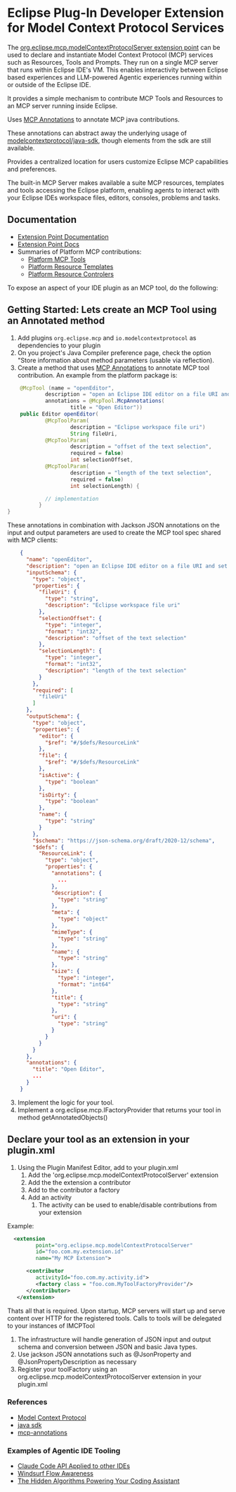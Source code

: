 # Eclipse Plug-In Developer Extension for Model Context Protocol Services

The [org.eclipse.mcp.modelContextProtocolServer extension point](https://pages.github.ibm.com/jflicke/eclipse-mcp/org.eclipse.mcp.docs/modelContextProtocolServer.html) can be used to declare and instantiate Model Context Protocol (MCP) services such as Resources, Tools and Prompts.  They run on a single MCP server that runs within Eclipse IDE's VM.  This enables interactivity between Eclipse based experiences and LLM-powered Agentic experiences running within or outside of the Eclipse IDE.

It provides a simple mechanism to contribute MCP Tools and Resources to an MCP server running inside Eclipse.

Uses [MCP Annotations](https://github.com/spring-ai-community/mcp-annotations) to annotate MCP java contributions.

These annotations can abstract away the underlying usage of [modelcontextprotocol/java-sdk](https://github.com/modelcontextprotocol/java-sdk), though elements from the sdk are still available.

Provides a centralized location for users customize Eclipse MCP capabilities and preferences.

The built-in MCP Server makes available a suite MCP resources, templates and tools accessing the Eclipse platform, enabling agents to interact with your Eclipse IDEs workspace files, editors, consoles, problems and tasks.

## Documentation

- [Extension Point Documentation](https://pages.github.ibm.com/jflicke/eclipse-mcp/org.eclipse.mcp.docs/modelContextProtocolServer.html)
- [Extension Point Docs](https://pages.github.ibm.com/jflicke/eclipse-mcp/org.eclipse.mcp.docs/javadocs/org/eclipse/mcp/package-summary.html)
- Summaries of Platform MCP contributions:
  - [Platform MCP Tools](https://pages.github.ibm.com/jflicke/eclipse-mcp/org.eclipse.mcp.docs/javadocs/org/eclipse/mcp/platform/Tools.html)
  - [Platform Resource Templates](https://pages.github.ibm.com/jflicke/eclipse-mcp/org.eclipse.mcp.docs/javadocs/org/eclipse/mcp/platform/ResaourceTemplates.html)
  - [Platform Resource Controlers](https://pages.github.ibm.com/jflicke/eclipse-mcp/org.eclipse.mcp.docs/javadocs/org/eclipse/mcp/platform/ResourceController.html)

To expose an aspect of your IDE plugin as an MCP tool, do the following:

## Getting Started:  Lets create an MCP Tool using an Annotated method

1. Add plugins `org.eclipse.mcp` and `io.modelcontextprotocol` as dependencies to your plugin
2. On you project's Java Compiler preference page, check the option "Store information about method parameters (usable via reflection).
3. Create a method that uses [MCP Annotations](https://github.com/spring-ai-community/mcp-annotations) to annotate MCP tool contribution.  An example from the platform package is:

```java
	@McpTool (name = "openEditor", 
			description = "open an Eclipse IDE editor on a file URI and set an initial text selection", 
			annotations = @McpTool.McpAnnotations(
					title = "Open Editor"))
	public Editor openEditor(
			@McpToolParam(
					description = "Eclipse workspace file uri") 
					String fileUri,
			@McpToolParam(
					description = "offset of the text selection", 
					required = false) 
					int selectionOffset,
			@McpToolParam(
					description = "length of the text selection", 
					required = false) 
					int selectionLength) {

            // implementation
          }
}
```

These annotations in combination with Jackson JSON annotations on the input and output parameters are used to create the MCP tool spec shared with MCP clients:

```json
    {
      "name": "openEditor",
      "description": "open an Eclipse IDE editor on a file URI and set an initial text selection",
      "inputSchema": {
        "type": "object",
        "properties": {
          "fileUri": {
            "type": "string",
            "description": "Eclipse workspace file uri"
          },
          "selectionOffset": {
            "type": "integer",
            "format": "int32",
            "description": "offset of the text selection"
          },
          "selectionLength": {
            "type": "integer",
            "format": "int32",
            "description": "length of the text selection"
          }
        },
        "required": [
          "fileUri"
        ]
      },
      "outputSchema": {
        "type": "object",
        "properties": {
          "editor": {
            "$ref": "#/$defs/ResourceLink"
          },
          "file": {
            "$ref": "#/$defs/ResourceLink"
          },
          "isActive": {
            "type": "boolean"
          },
          "isDirty": {
            "type": "boolean"
          },
          "name": {
            "type": "string"
          }
        },
        "$schema": "https://json-schema.org/draft/2020-12/schema",
        "$defs": {
          "ResourceLink": {
            "type": "object",
            "properties": {
              "annotations": {
                ...
              },
              "description": {
                "type": "string"
              },
              "meta": {
                "type": "object"
              },
              "mimeType": {
                "type": "string"
              },
              "name": {
                "type": "string"
              },
              "size": {
                "type": "integer",
                "format": "int64"
              },
              "title": {
                "type": "string"
              },
              "uri": {
                "type": "string"
              }
            }
          }
        }
      },
      "annotations": {
        "title": "Open Editor",
        ...
      }
    }
```

3. Implement the logic for your tool.
4. Implement a org.eclipse.mcp.IFactoryProvider that returns your tool in method getAnnotatedObjects()

## Declare your tool as an extension in your plugin.xml

1. Using the Plugin Manifest Editor, add to your plugin.xml
    1. Add the 'org.eclipse.mcp.modelContextProtocolServer' extension
    2. Add the the extension a contributor
    3. Add to the contributor a factory
    4. Add an activity
       1. The activity can be used to enable/disable contributions from your extension

Example:

```xml
  <extension
         point="org.eclipse.mcp.modelContextProtocolServer"
         id="foo.com.my.extension.id"
         name="My MCP Extension">

      <contributor
         activityId="foo.com.my.activity.id">
         <factory class = "foo.com.MyToolFactoryProvider"/>
      </contributor>
   </extension>
```

Thats all that is required.  Upon startup, MCP servers will start up and serve content over HTTP for the registered tools.  Calls to tools will be delegated to your instances of IMCPTool

1. The infrastructure will handle generation of JSON input and output schema and conversion between JSON and basic Java types.
2. Use jackson JSON annotations such as @JsonProperty and @JsonPropertyDescription as necessary
3. Register your toolFactory using an org.eclipse.mcp.modelContextProtocolServer extension in your plugin.xml

### References

- [Model Context Protocol](https://www.anthropic.com/news/model-context-protocol)
- [java sdk](https://github.com/modelcontextprotocol/java-sdk)
- [mcp-annotations](https://github.com/spring-ai-community/mcp-annotations)

### Examples of Agentic IDE Tooling

- [Claude Code API Applied to other IDEs](https://github.com/anthropics/claude-code/issues/1234)
- [Windsurf Flow Awareness](https://windsurf.com/blog/windsurf-wave-9-swe-1)
- [The Hidden Algorithms Powering Your Coding Assistant](https://diamantai.substack.com/p/the-hidden-algorithms-powering-your?utm_campaign=post)